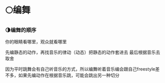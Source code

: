 # 🌕编舞
### 🌗编舞的顺序
你的眼睛看哪里，观众就看哪里

先编静态的动作，再找音乐的律动（动态）把静态的动作套进去
最后根据音乐去取舍


因为平时跳舞会有自己听音乐的方式，所以编舞听着音乐编会跟自己freestyle差不多，如果先编动作在根据音乐跳，可能会跳出另一种切分
